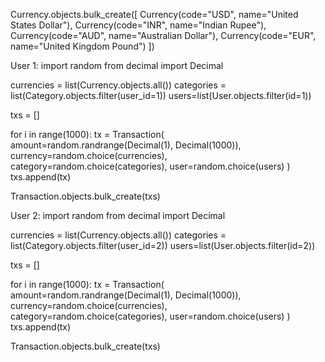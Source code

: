 Currency.objects.bulk_create([
	Currency(code="USD", name="United States Dollar"),
	Currency(code="INR", name="Indian Rupee"),
	Currency(code="AUD", name="Australian Dollar"),
	Currency(code="EUR", name="United Kingdom Pound")
])


User 1:
import random
from decimal import Decimal

currencies = list(Currency.objects.all())
categories = list(Category.objects.filter(user_id=1))
users=list(User.objects.filter(id=1))

txs = []

for i in range(1000):
	tx = Transaction(
		amount=random.randrange(Decimal(1), Decimal(1000)),
		currency=random.choice(currencies),
		category=random.choice(categories),
		user=random.choice(users)
	)
	txs.append(tx)

Transaction.objects.bulk_create(txs)

User 2:
import random
from decimal import Decimal

currencies = list(Currency.objects.all())
categories = list(Category.objects.filter(user_id=2))
users=list(User.objects.filter(id=2))

txs = []

for i in range(1000):
	tx = Transaction(
		amount=random.randrange(Decimal(1), Decimal(1000)),
		currency=random.choice(currencies),
		category=random.choice(categories),
		user=random.choice(users)
	)
	txs.append(tx)

Transaction.objects.bulk_create(txs)
